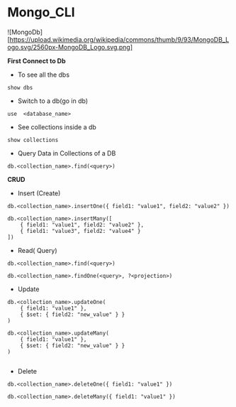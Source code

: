 # Mongo_CLI
![MongoDb][https://upload.wikimedia.org/wikipedia/commons/thumb/9/93/MongoDB_Logo.svg/2560px-MongoDB_Logo.svg.png]

**First Connect to Db**

* To see all the dbs

```
show dbs

```

* Switch to a db(go in db)

```
use  <database_name> 

 ```

* See collections inside a db

 ``` 
 show collections

  ```

* Query Data in Collections of a DB

```
db.<collection_name>.find(<query>)

```

**CRUD**

* Insert (Create)
```
db.<collection_name>.insertOne({ field1: "value1", field2: "value2" })

db.<collection_name>.insertMany([
    { field1: "value1", field2: "value2" },
    { field1: "value3", field2: "value4" }
])

```
* Read( Query)

```
db.<collection_name>.find(<query>)

db.<collection_name>.findOne(<query>, ?<projection>)

```

* Update 
```
db.<collection_name>.updateOne(
    { field1: "value1" },
    { $set: { field2: "new_value" } }
)

db.<collection_name>.updateMany(
    { field1: "value1" },
    { $set: { field2: "new_value" } }
)


```

* Delete
```
db.<collection_name>.deleteOne({ field1: "value1" })

db.<collection_name>.deleteMany({ field1: "value1" })

```
